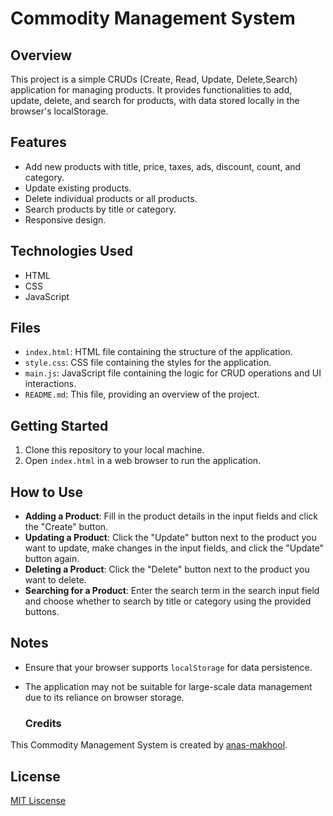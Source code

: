 # Commodity Management System

## Overview
This project is a simple CRUDs (Create, Read, Update, Delete,Search) application for managing products. It provides functionalities to add, update, delete, and search for products, with data stored locally in the browser's localStorage.

## Features
- Add new products with title, price, taxes, ads, discount, count, and category.
- Update existing products.
- Delete individual products or all products.
- Search products by title or category.
- Responsive design.

## Technologies Used
- HTML
- CSS
- JavaScript

## Files
- `index.html`: HTML file containing the structure of the application.
- `style.css`: CSS file containing the styles for the application.
- `main.js`: JavaScript file containing the logic for CRUD operations and UI interactions.
- `README.md`: This file, providing an overview of the project.

## Getting Started
1. Clone this repository to your local machine.
2. Open `index.html` in a web browser to run the application.

## How to Use
- **Adding a Product**: Fill in the product details in the input fields and click the "Create" button.
- **Updating a Product**: Click the "Update" button next to the product you want to update, make changes in the input fields, and click the "Update" button again.
- **Deleting a Product**: Click the "Delete" button next to the product you want to delete.
- **Searching for a Product**: Enter the search term in the search input field and choose whether to search by title or category using the provided buttons.

## Notes
- Ensure that your browser supports `localStorage` for data persistence.
- The application may not be suitable for large-scale data management due to its reliance on browser storage.

  ### Credits
  
This Commodity Management System is created by [anas-makhool](https://github.com/anas-makhool).

## License 
[MIT Liscense](LICENSE)
